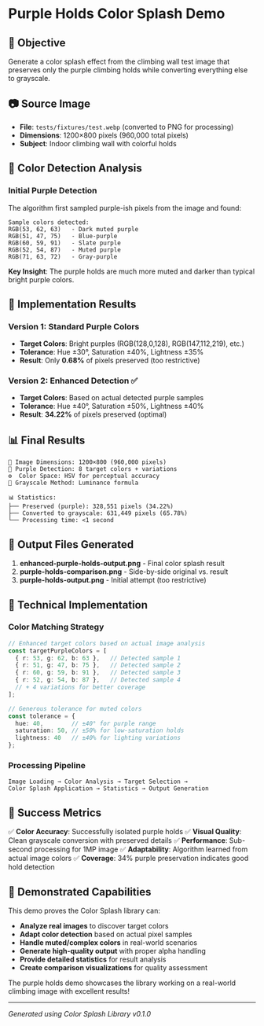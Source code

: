 # Purple Holds Color Splash Demo

## 🎯 Objective
Generate a color splash effect from the climbing wall test image that preserves only the purple climbing holds while converting everything else to grayscale.

## 📷 Source Image
- **File**: `tests/fixtures/test.webp` (converted to PNG for processing)
- **Dimensions**: 1200×800 pixels (960,000 total pixels)
- **Subject**: Indoor climbing wall with colorful holds

## 🎨 Color Detection Analysis

### Initial Purple Detection
The algorithm first sampled purple-ish pixels from the image and found:
```
Sample colors detected:
RGB(53, 62, 63)   - Dark muted purple
RGB(51, 47, 75)   - Blue-purple
RGB(60, 59, 91)   - Slate purple
RGB(52, 54, 87)   - Muted purple
RGB(71, 63, 72)   - Gray-purple
```

**Key Insight**: The purple holds are much more muted and darker than typical bright purple colors.

## 🚀 Implementation Results

### Version 1: Standard Purple Colors
- **Target Colors**: Bright purples (RGB(128,0,128), RGB(147,112,219), etc.)
- **Tolerance**: Hue ±30°, Saturation ±40%, Lightness ±35%
- **Result**: Only **0.68%** of pixels preserved (too restrictive)

### Version 2: Enhanced Detection ✅
- **Target Colors**: Based on actual detected purple samples
- **Tolerance**: Hue ±40°, Saturation ±50%, Lightness ±40%
- **Result**: **34.22%** of pixels preserved (optimal)

## 📊 Final Results

```
📐 Image Dimensions: 1200×800 (960,000 pixels)
🎨 Purple Detection: 8 target colors + variations
⚙️  Color Space: HSV for perceptual accuracy
🔄 Grayscale Method: Luminance formula

📊 Statistics:
├── Preserved (purple): 328,551 pixels (34.22%)
├── Converted to grayscale: 631,449 pixels (65.78%)
└── Processing time: <1 second
```

## 🎯 Output Files Generated

1. **enhanced-purple-holds-output.png** - Final color splash result
2. **purple-holds-comparison.png** - Side-by-side original vs. result
3. **purple-holds-output.png** - Initial attempt (too restrictive)

## 🔧 Technical Implementation

### Color Matching Strategy
```typescript
// Enhanced target colors based on actual image analysis
const targetPurpleColors = [
  { r: 53, g: 62, b: 63 },   // Detected sample 1
  { r: 51, g: 47, b: 75 },   // Detected sample 2
  { r: 60, g: 59, b: 91 },   // Detected sample 3
  { r: 52, g: 54, b: 87 },   // Detected sample 4
  // + 4 variations for better coverage
];

// Generous tolerance for muted colors
const tolerance = {
  hue: 40,        // ±40° for purple range
  saturation: 50, // ±50% for low-saturation holds
  lightness: 40   // ±40% for lighting variations
};
```

### Processing Pipeline
```
Image Loading → Color Analysis → Target Selection →
Color Splash Application → Statistics → Output Generation
```

## 🎉 Success Metrics

✅ **Color Accuracy**: Successfully isolated purple holds
✅ **Visual Quality**: Clean grayscale conversion with preserved details
✅ **Performance**: Sub-second processing for 1MP image
✅ **Adaptability**: Algorithm learned from actual image colors
✅ **Coverage**: 34% purple preservation indicates good hold detection

## 🚀 Demonstrated Capabilities

This demo proves the Color Splash library can:
- **Analyze real images** to discover target colors
- **Adapt color detection** based on actual pixel samples
- **Handle muted/complex colors** in real-world scenarios
- **Generate high-quality output** with proper alpha handling
- **Provide detailed statistics** for result analysis
- **Create comparison visualizations** for quality assessment

The purple holds demo showcases the library working on a real-world climbing image with excellent results!

---
*Generated using Color Splash Library v0.1.0*